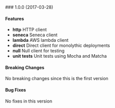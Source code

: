 <a name="1.0.0"></a> ### 1.0.0 (2017-03-28)

#### Features
* **http** HTTP client
* **seneca** Seneca client
* **lambda** AWS lambda client
* **direct** Direct client for monolythic deployments
* **null** Null client for testing
* **unit tests** Unit tests using Mocha and Matcha

#### Breaking Changes
No breaking changes since this is the first version

#### Bug Fixes
No fixes in this version

